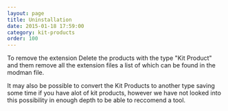 ```yaml
---
layout: page
title: Uninstallation
date: 2015-01-18 17:59:00
category: kit-products
order: 100
---
```



To remove the extension Delete the products with the type "Kit Product" and them remove all the extension files a list of which can be found in the modman file.

It may also be possible to convert the Kit Products to another type saving some time if you have alot of kit products, however we have not looked into this possibility in enough depth to be able to reccomend a tool.